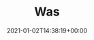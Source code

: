 ---
retweeted: false
source: <a href="http://twitter.com/#!/download/ipad" rel="nofollow">Twitter for iPad</a>
entities:
  user_mentions: []
  urls: []
  symbols: []
  media:
  - expanded_url: https://twitter.com/bascht/status/1345378898486452229/photo/1
    indices:
    - '4'
    - '27'
    url: https://t.co/Nxd0q9vApY
    media_url: http://pbs.twimg.com/media/Equ--efXcAM8HTh.jpg
    id_str: '1345378894246014979'
    id: '1345378894246014979'
    media_url_https: https://pbs.twimg.com/media/Equ--efXcAM8HTh.jpg
    sizes:
      large:
        w: '1668'
        h: '755'
        resize: fit
      small:
        w: '680'
        h: '308'
        resize: fit
      thumb:
        w: '150'
        h: '150'
        resize: crop
      medium:
        w: '1200'
        h: '543'
        resize: fit
    type: photo
    display_url: pic.twitter.com/Nxd0q9vApY
  hashtags: []
display_text_range:
- '0'
- '27'
favorite_count: '2'
id_str: '1345378898486452229'
truncated: false
retweet_count: '0'
id: '1345378898486452229'
possibly_sensitive: false
created_at: Sat Jan 02 14:38:19 +0000 2021
favorited: false
full_text: Was
lang: und
extended_entities:
  media:
  - expanded_url: https://twitter.com/bascht/status/1345378898486452229/photo/1
    indices:
    - '4'
    - '27'
    url: https://t.co/Nxd0q9vApY
    media_url: http://pbs.twimg.com/media/Equ--efXcAM8HTh.jpg
    id_str: '1345378894246014979'
    id: '1345378894246014979'
    media_url_https: https://pbs.twimg.com/media/Equ--efXcAM8HTh.jpg
    sizes:
      large:
        w: '1668'
        h: '755'
        resize: fit
      small:
        w: '680'
        h: '308'
        resize: fit
      thumb:
        w: '150'
        h: '150'
        resize: crop
      medium:
        w: '1200'
        h: '543'
        resize: fit
    type: photo
    display_url: pic.twitter.com/Nxd0q9vApY
tags:
- pesos:twitter
date: '2021-01-02T14:38:19+00:00'
src: https://twitter.com/bascht/status/1345378898486452229
original_url: https://twitter.com/bascht/status/1345378898486452229
type: twitter_tweet
media_url: https://img.bascht.com/twitter/pbs.twimg.com/media/Equ--efXcAM8HTh.jpg
text: Was
title: Was

---